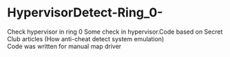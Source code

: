 # HypervisorDetect-Ring_0-
Check hypervisor in ring 0
Some check in hypervisor.Code based on Secret Club articles (How anti-cheat detect system emulation)  
Code was written for manual map driver  
